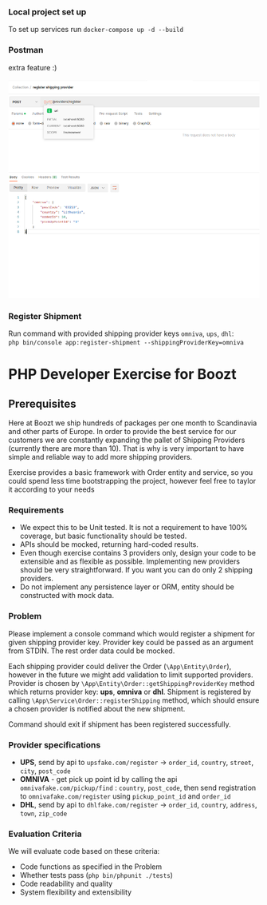 ### Local project set up
To set up services run `docker-compose up -d --build`

### Postman
extra feature :)\
\
![Screenshot](docs/postman.png)


### Register Shipment
Run command with provided shipping provider keys `omniva`, `ups`, `dhl`:\
`php bin/console app:register-shipment --shippingProviderKey=omniva`

# PHP Developer Exercise for Boozt

## Prerequisites
Here at Boozt we ship hundreds of packages per one month to Scandinavia and other parts of Europe. In order to provide the best service for our customers we are constantly expanding the pallet of Shipping Providers (currently there are more than 10). That is why is very important to have simple and reliable way to add more shipping providers.

Exercise provides a basic framework with Order entity and service, so you could spend less time bootstrapping the project, however feel free to taylor it according to your needs

### Requirements
- We expect this to be Unit tested. It is not a requirement to have 100% coverage, but basic functionality should be tested.
- APIs should be mocked, returning hard-coded results.
- Even though exercise contains 3 providers only, design your code to be extensible and as flexible as possible. Implementing new providers should be very straightforward. If you want you can do only 2 shipping providers.
- Do not implement any persistence layer or ORM, entity should be constructed with mock data.

### Problem
Please implement a console command which would register a shipment for given shipping provider key. Provider key could be passed as an argument from STDIN. The rest order data could be mocked.

Each shipping provider could deliver the Order (`\App\Entity\Order`), however in the future we might add validation to limit supported providers. Provider is chosen by `\App\Entity\Order::getShippingProviderKey` method which returns provider key: __ups__, __omniva__ or __dhl__.
Shipment is registered by calling `\App\Service\Order::registerShipping` method, which should ensure a chosen provider is notified about the new shipment.

Command should exit if shipment has been registered successfully.

### Provider specifications
- **UPS**, send by api to `upsfake.com/register` -> `order_id`, `country`, `street`, `city`, `post_code`
- **OMNIVA** - get pick up point id by calling the api `omnivafake.com/pickup/find` : `country`, `post_code`, then send registration to `omnivafake.com/register` using `pickup_point_id` and `order_id`
- **DHL**, send by api to `dhlfake.com/register` -> `order_id`, `country`, `address`, `town`, `zip_code` 

### Evaluation Criteria
We will evaluate code based on these criteria:
- Code functions as specified in the Problem
- Whether tests pass (`php bin/phpunit ./tests`)
- Code readability and quality
- System flexibility and extensibility

